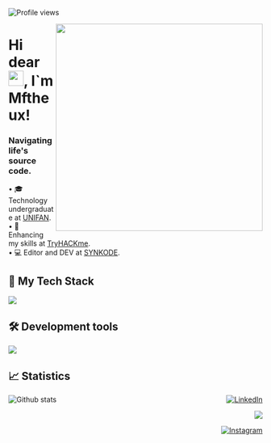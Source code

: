 <p align="left"> <img src="https://komarev.com/ghpvc/?username=SYNKOD3&color=006bed" alt="Profile views" /> </p>
<img src="https://cdn.discordapp.com/attachments/1063112899901530252/1187521401033338880/271839856-3b4607a1-1cc6-41f1-926f-892ae880e7a5.gif?ex=6597307d&is=6584bb7d&hm=50f84cc892856b1a90d2895d9b7a6d4a25053f0a44887224ecda548f0a3aaf54&" min-width="410px" max-width="410px" width="410px" align="right">
<h1 align="left">Hi dear <img src="https://cdn.discordapp.com/attachments/1063112899901530252/1187521782706606192/214644152-52f47eb3-5e31-4f47-8758-05c9468d5596.gif?ex=659730d8&is=6584bbd8&hm=4045f1b221aee556a31ec05b26c0c6f01b6796d9b7eb2385f808fa0aadfca03e&" height="30px">, I`m Mftheux!</h1>

<h3> Navigating life's source code.</h3>

<p align="left">
• 🎓 Technology undergraduate at <a href="https://unifan.net.br">UNIFAN</a>.<BR>
• 🧠 Enhancing my skills at <a href="https://tryhackme.com/p/MFerreira">TryHACKme</a>.<BR>
• 💻 Editor and DEV at <a href="https://www.synkode.com">SYNKODE</a>.<BR>
</p>

## 🚀 My Tech Stack
<p align="left">
  <a href="https://skillicons.dev">
    <img src="https://skillicons.dev/icons?i=html,css,js,py,c,cpp" />
  </a>
</p> 

## 🛠️ Development tools
<p align="left">
  <a href="https://skillicons.dev">
    <img src="https://skillicons.dev/icons?i=bash,docker,github,linux,postman,py,wordpress,vscode,raspberrypi,html,kava,js,discord" /> 
  </a>
</p> 

## 📈 Statistics
<img
  align="left"
  src="https://github-readme-stats.vercel.app/api/top-langs/?username=SYNKOD3&theme=dark&hide_border=false&include_all_commits=true&count_private=true&layout=compact"
  alt="Github stats"
/>

<p align="right">
  <a href="https://www.linkedin.com/in/matheus-a-40096a150/" title="LinkedIn">
  <img src="https://img.shields.io/badge/LinkedIn-0077B5?style=for-the-badge&logo=linkedin&logoColor=white" alt="LinkedIn"/></a>
</p>

<p align="right">
  <a href="https://api.whatsapp.com/send?phone=5511960226415&text=Ol%C3%A1,%20vim%20atrav%C3%A9s%20do%20seu%20GitHub." title="WhatsApp">
  <img src="https://img.shields.io/badge/WhatsApp-25D366?style=for-the-badge&logo=whatsapp&logoColor=white"/></a>
</p>
 
<p align="right">
  <a href="" title="Instagram">
  <img src="https://img.shields.io/badge/Instagram-E4405F?style=for-the-badge&logo=instagram&logoColor=white" alt="Instagram"/></a>
</p>

<!---
Mftheux/Mftheux is a ✨ special ✨ repository because its `README.md` (this file) appears on your GitHub profile.
You can click the Preview link to take a look at your changes.
--->

